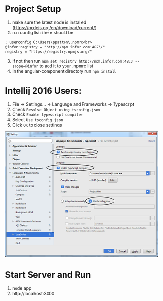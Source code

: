 # Project Setup
1. make sure the latest node is installed (https://nodejs.org/en/download/current/)
2. run config list: there should be
```
; userconfig C:\Users\ppatton\.npmrc<br>
@infor:registry = "http://npm.infor.com:4873/"
registry = "https://registry.npmjs.org/"
```
3. If not then run ```npm set registry http://npm.infor.com:4873 --scope=@infor``` to add it to your .npmrc list
4. In the angular-component directory run ```npm install```

# Intellij 2016 Users:
1. File -> Settings... -> Language and Frameworks -> Typescript
2. Check `Resolve Object using tsconfig.json`
3. Check `Enable typescript compiler`
4. Select `Use tsconfig.json`
5. Click `OK` to close settings

![alt tag](./docs/images/intellij-typescript-settings.png)

# Start Server and Run
1. node app
2. http://localhost:3000
